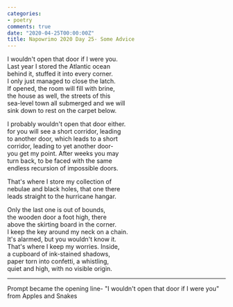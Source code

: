 ```yaml
---
categories:
- poetry
comments: true
date: "2020-04-25T00:00:00Z"
title: Napowrimo 2020 Day 25- Some Advice
---
```

  
I wouldn't open that door if I were you.  
Last year I stored the Atlantic ocean  
behind it, stuffed it into every corner.  
I only just managed to close the latch.  
If opened, the room will fill with brine,  
the house as well, the streets of this  
sea-level town all submerged and we will  
sink down to rest on the carpet below.  

I probably wouldn't open that door either.  
for you will see a short corridor, leading  
to another door, which leads to a short  
corridor, leading to yet another door-  
you get my point. After weeks you may  
turn back, to be faced with the same  
endless recursion of impossible doors.  

That's where I store my collection of  
nebulae and black holes, that one there  
leads straight to the hurricane hangar.  

Only the last one is out of bounds,  
the wooden door a foot high, there  
above the skirting board in the corner.  
I keep the key around my neck on a chain.  
It's alarmed, but you wouldn't know it.  
That's where I keep my worries. Inside,  
a cupboard of ink-stained shadows,  
paper torn into confetti, a whistling,  
quiet and high, with no visible origin.  

***  

Prompt became the opening line- "I wouldn't open that door if I were you" from Apples and Snakes  
